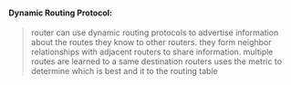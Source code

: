 #### Dynamic Routing Protocol:
>router can use dynamic routing protocols to advertise information about the routes they know to other routers.
>they form neighbor relationships with adjacent routers to share information.
>multiple routes are learned to a same destination routers uses the metric to determine which is best and it to the routing table 